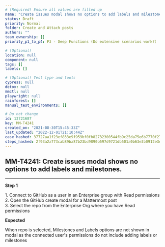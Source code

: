 ```yaml
---
# (Required) Ensure all values are filled up
name: "Create issues modal shows no options to add labels and milestones."
status: Draft
priority: Normal
folder: Create and Attach posts
authors: ""
team_ownership: []
priority_p1_to_p4: P3 - Deep Functions (Do extensive scenarios work?)

# (Optional)
location: null
component: null
tags: []
labels: []

# (Optional) Test type and tools
cypress: null
detox: null
mmctl: null
playwright: null
rainforest: []
manual_test_environments: []

# Do not change
id: 13721687
key: MM-T4241
created_on: "2021-08-30T15:45:33Z"
last_updated: "2022-12-01T21:10:44Z"
case_hashed: 37727aa1f23ef833e9f959bf0fb82732300544fb9c25da75e6b7770f27acf9b0bd03a183fecd55704fd354f86b398e0a
steps_hashed: 2f93a2a773cab89ba87b23bd9890b597d9721db501a0b63e3b0912e3d2242d5a57a25647f2639e98b6d4bda3520e8204
---
```


<!-- (Auto-generated) Based on frontmatter's "key" and "name" -->

## MM-T4241: Create issues modal shows no options to add labels and milestones.

---

**Step 1**

1\. Connect to GitHub as a user in an Enterprise group with Read permissions\
2\. Open the GitHub create modal for a Mattermost post\
3\. Select the repo from the Enterprise Org where you have Read permissions

**Expected**

When repo is selected, Milestones and Labels options are not shown in modal as the connected user's permissions do not include adding labels or milestones
